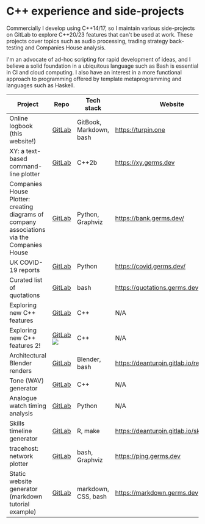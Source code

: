 # C++ experience and side-projects
Commercially I develop using C++14/17, so I maintain various side-projects on
GitLab to explore C++20/23 features that can't be used at work. These projects
cover topics such as audio processing, trading strategy back-testing and Companies House analysis.

I'm an advocate of ad-hoc scripting for rapid development of ideas, and I
believe a solid foundation in a ubiquitous language such as Bash is essential
in CI and cloud computing. I also have an interest in a more functional
approach to programming offered by template metaprogramming and languages such
as Haskell.

| Project | Repo | Tech stack | Website |
| --- | --- | --- | --- |
| Online logbook (this website!) | [GitLab](https://gitlab.com/deanturpin/deanturpin) | GitBook, Markdown, bash | https://turpin.one | 
| XY: a text-based command-line plotter | [GitLab](https://gitlab.com/deanturpin/xy) | C++2b | https://xy.germs.dev |
| Companies House Plotter: creating diagrams of company associations via the Companies House | [GitLab](https://gitlab.com/deanturpin/companies-house-plotter) | Python, Graphviz | https://bank.germs.dev/ |
| UK COVID-19 reports | [GitLab](https://gitlab.com/deanturpin/covid) | Python | https://covid.germs.dev/ |
| Curated list of quotations | [GitLab](https://gitlab.com/deanturpin/quotations) | bash | https://quotations.germs.dev |
| Exploring new C++ features | [GitLab](https://gitlab.com/deanturpin/cpp) | C++ | N/A |
| Exploring new C++ features 2! | [GitLab](https://gitlab.com/deanturpin/cpp) ![](https://gitlab.com/deanturpin/cpp2/badges/main/pipeline.svg) | C++ | N/A |
| Architectural Blender renders | [GitLab](https://gitlab.com/deanturpin/renderghost) | Blender, bash | https://deanturpin.gitlab.io/renderghost |
| Tone (WAV) generator | [GitLab](https://gitlab.com/deanturpin/tony) | C++ | N/A |
| Analogue watch timing analysis | [GitLab](https://gitlab.com/deanturpin/watch) | Python | N/A |
| Skills timeline generator | [GitLab](https://gitlab.com/deanturpin/skills) | R, make | https://deanturpin.gitlab.io/skills/ |
| tracehost: network plotter | [GitLab](https://gitlab.com/deanturpin/tracehost) | bash, Graphviz | https://ping.germs.dev |
| Static website generator (markdown tutorial example) | [GitLab](https://gitlab.com/deanturpin/markdown-with-css) | markdown, CSS, bash | https://markdown.germs.dev |

